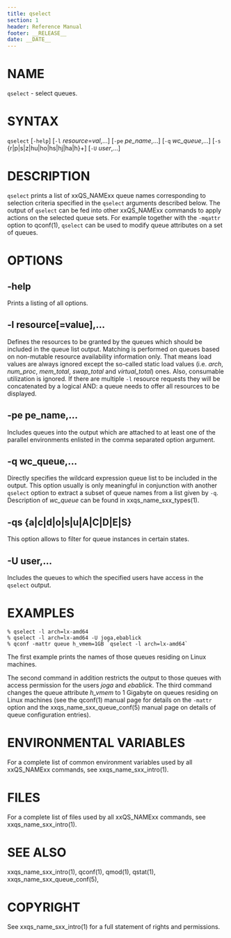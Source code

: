 ```yaml
---
title: qselect
section: 1
header: Reference Manual
footer: __RELEASE__
date: __DATE__
---
```


# NAME

`qselect` - select queues.

# SYNTAX

`qselect` \[`-help`\] \[`-l` *resource*=*val*,...\] \[`-pe` *pe_name*,...\] \[`-q` *wc_queue*,...\] 
\[`-s` {r\|p\|s\|z\|hu\|ho\|hs\|hj\|ha\|h}+\] \[`-U` *user*,...\]

# DESCRIPTION

`qselect` prints a list of xxQS_NAMExx queue names corresponding to selection criteria specified in the `qselect` 
arguments described below. The output of `qselect` can be fed into other xxQS_NAMExx commands to apply actions on the 
selected queue sets. For example together with the `-mqattr` option to qconf(1), `qselect` can be used to modify queue
attributes on a set of queues.

# OPTIONS

## -help  
Prints a listing of all options.

## -l resource\[=value\],...  
Defines the resources to be granted by the queues which should be included in the queue list output. Matching is 
performed on queues based on non-mutable resource availability information only. That means load values are always 
ignored except the so-called static load values (i.e. *arch*, *num_proc*, *mem_total*, *swap_total* and 
*virtual_total*) ones. Also, consumable utilization is ignored. If there are multiple `-l` resource requests they will 
be concatenated by a logical AND: a queue needs to offer all resources to be displayed.

## -pe pe_name,...  
Includes queues into the output which are attached to at least one of the parallel environments enlisted in the comma 
separated option argument.

## -q wc_queue,...  
Directly specifies the wildcard expression queue list to be included in the output. This option usually is only 
meaningful in conjunction with another `qselect` option to extract a subset of queue names from a list given by `-q`. 
Description of *wc_queue* can be found in xxqs_name_sxx_types(1).

## -qs {a\|c\|d\|o\|s\|u\|A\|C\|D\|E\|S}  
This option allows to filter for queue instances in certain states.

## -U user,...  
Includes the queues to which the specified users have access in the `qselect` output.

# EXAMPLES

    % qselect -l arch=lx-amd64
    % qselect -l arch=lx-amd64 -U joga,ebablick 
    % qconf -mattr queue h_vmem=1GB `qselect -l arch=lx-amd64`

The first example prints the names of those queues residing on Linux machines. 

The second command in addition restricts the output to those queues with access permission for the users 
*joga* and *ebablick*. The third command changes the queue attribute *h_vmem* to 1 Gigabyte on queues residing on 
Linux machines (see the qconf(1) manual page for details on the `-mattr` option and the xxqs_name_sxx_queue_conf(5) 
manual page on details of queue configuration entries).

# ENVIRONMENTAL VARIABLES

For a complete list of common environment variables used by all xxQS_NAMExx commands, see xxqs_name_sxx_intro(1).

# FILES

For a complete list of files used by all xxQS_NAMExx commands, see xxqs_name_sxx_intro(1).

# SEE ALSO

xxqs_name_sxx_intro(1), qconf(1), qmod(1), qstat(1), xxqs_name_sxx_queue_conf(5),

# COPYRIGHT

See xxqs_name_sxx_intro(1) for a full statement of rights and permissions.
